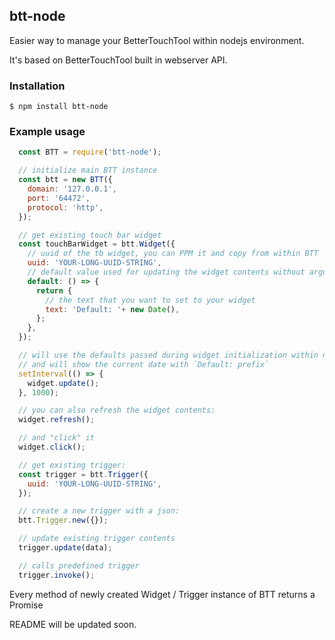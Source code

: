 ## btt-node

Easier way to manage your BetterTouchTool within nodejs environment.

It's based on BetterTouchTool built in webserver API.

### Installation
`$ npm install btt-node`

### Example usage

```js
  const BTT = require('btt-node');

  // initialize main BTT instance
  const btt = new BTT({
    domain: '127.0.0.1',
    port: '64472',
    protocol: 'http',
  });

  // get existing touch bar widget
  const touchBarWidget = btt.Widget({
    // uuid of the tb widget, you can PPM it and copy from within BTT
    uuid: 'YOUR-LONG-UUID-STRING',
    // default value used for updating the widget contents without arguments
    default: () => {
      return {
        // the text that you want to set to your widget
        text: 'Default: '+ new Date(),
      };
    },
  });

  // will use the defaults passed during widget initialization within node
  // and will show the current date with `Default: prefix`
  setInterval(() => {
    widget.update();
  }, 1000);

  // you can also refresh the widget contents:
  widget.refresh();

  // and "click" it 
  widget.click();

  // get existing trigger: 
  const trigger = btt.Trigger({
    uuid: 'YOUR-LONG-UUID-STRING',
  });

  // create a new trigger with a json: 
  btt.Trigger.new({});

  // update existing trigger contents
  trigger.update(data);

  // calls predefined trigger
  trigger.invoke();
```

Every method of newly created Widget / Trigger instance of BTT returns a Promise<void>

README will be updated soon.